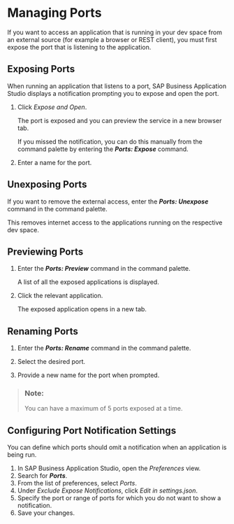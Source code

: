 <!-- loio91fc8bf6891f42ada98793b8c1c038a8 -->

# Managing Ports

If you want to access an application that is running in your dev space from an external source \(for example a browser or REST client\), you must first expose the port that is listening to the application.



<a name="loio91fc8bf6891f42ada98793b8c1c038a8__section_zhm_qlk_f4b"/>

## Exposing Ports

When running an application that listens to a port, SAP Business Application Studio displays a notification prompting you to expose and open the port.

1.  Click *Expose and Open*.

    The port is exposed and you can preview the service in a new browser tab.

    If you missed the notification, you can do this manually from the command palette by entering the ***Ports: Expose*** command.

2.  Enter a name for the port.



<a name="loio91fc8bf6891f42ada98793b8c1c038a8__section_ff3_5lk_f4b"/>

## Unexposing Ports

If you want to remove the external access, enter the ***Ports: Unexpose*** command in the command palette.

This removes internet access to the applications running on the respective dev space.



<a name="loio91fc8bf6891f42ada98793b8c1c038a8__section_fjk_5lk_f4b"/>

## Previewing Ports

1.  Enter the ***Ports: Preview*** command in the command palette.

    A list of all the exposed applications is displayed.

2.  Click the relevant application.

    The exposed application opens in a new tab.




<a name="loio91fc8bf6891f42ada98793b8c1c038a8__section_zrl_5lk_f4b"/>

## Renaming Ports

1.  Enter the ***Ports: Rename*** command in the command palette.

2.  Select the desired port.

3.  Provide a new name for the port when prompted.


> ### Note:  
> You can have a maximum of 5 ports exposed at a time.



<a name="loio91fc8bf6891f42ada98793b8c1c038a8__section_hcn_5lk_f4b"/>

## Configuring Port Notification Settings

You can define which ports should omit a notification when an application is being run.

1.  In SAP Business Application Studio, open the *Preferences* view.
2.  Search for ***Ports***.
3.  From the list of preferences, select *Ports*.
4.  Under *Exclude Expose Notifications*, click *Edit in settings.json*.
5.  Specify the port or range of ports for which you do not want to show a notification.
6.  Save your changes.

